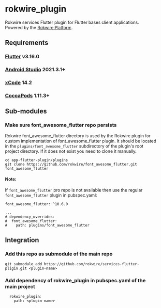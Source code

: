 # rokwire_plugin

Rokwire services Flutter plugin for Flutter bases client applications. Powered by the [Rokwire Platform](https://rokwire.org/).

## Requirements

### [Flutter](https://flutter.dev/docs/get-started/install) v3.16.0

### [Android Studio](https://developer.android.com/studio) 2021.3.1+

### [xCode](https://apps.apple.com/us/app/xcode/id497799835) 14.2

### [CocoaPods](https://guides.cocoapods.org/using/getting-started.html) 1.11.3+

## Sub-modules

### Make sure font_awesome_flutter repo persists
Rokwire font_awesome_flutter directory is used by the Rokwire plugin for custom implementation of font_awesome_flutter plugin. It should be located in the `plugins/font_awesome_flutter` subdirectory of the plugin's root project directory. If it does not exist you need to clone it manually.
```
cd app-flutter-plugin/plugins
git clone https://github.com/rokwire/font_awesome_flutter.git font_awesome_flutter
```

#### Note:
If `font_awesome_flutter` pro repo is not available then use the regular `font_awesome_flutter` plugin in pubspec.yaml:
```
font_awesome_flutter: ^10.6.0

...
# dependency_overrides:
#  font_awesome_flutter:
#    path: plugins/font_awesome_flutter
```

## Integration

### Add this repo as submodule of the main repo
```
git submodule add https://github.com/rokwire/services-flutter-pligin.git <plugin-name>
```

### Add dependency of rokwire_plugin in pubspec.yaml of the main project
```
  rokwire_plugin:
    path: <plugin-name>
```
